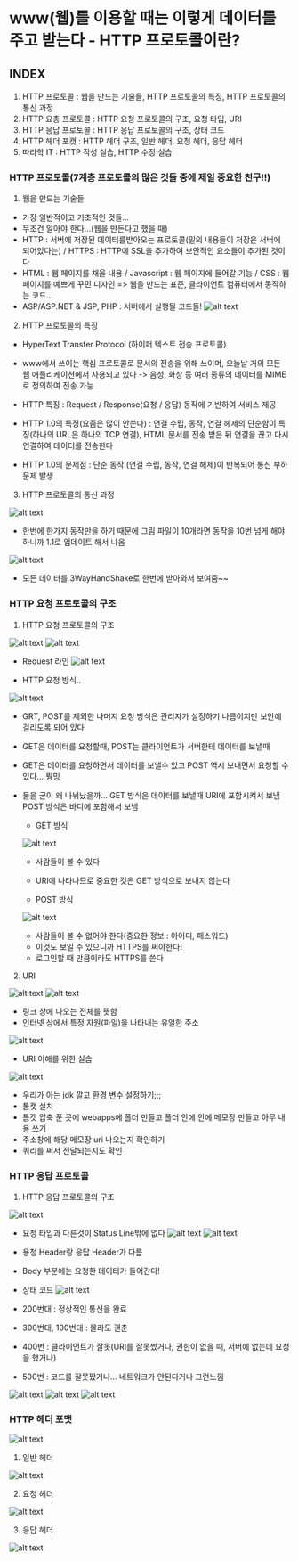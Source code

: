 # www(웹)를 이용할 때는 이렇게 데이터를 주고 받는다 - HTTP 프로토콜이란?

## INDEX

1. HTTP 프로토콜 : 웹을 만드는 기술들, HTTP 프로토콜의 특징, HTTP 프로토콜의 통신 과정
2. HTTP 요총 프로토콜 : HTTP 요청 프로토콜의 구조, 요청 타입, URI
3. HTTP 응답 프로토콜 : HTTP 응답 프로토콜의 구조, 상태 코드
4. HTTP 헤더 포캣 : HTTP 헤더 구조, 일반 헤더, 요청 헤더, 응답 헤더
6. 따라학 IT : HTTP 작성 실습, HTTP 수정 실습


### HTTP 프로토콜(7계층 프로토콜의 많은 것들 중에 제일 중요한 친구!!)

1. 웹을 만드는 기술들

- 가장 일반적이고 기초적인 것들...
- 무조건 알아야 한다...(웹을 만든다고 했을 때)
- HTTP : 서버에 저장된 데이터를받아오는 프로토콜(밑의 내용들이 저장은 서버에 되어있다는) / HTTPS : HTTP에 SSL을 추가하여 보안적인 요소들이 추가된 것이다
- HTML : 웹 페이지를 채울 내용 / Javascript : 웹 페이지에 들어갈 기능 / CSS : 웹 페이지를 예쁘게 꾸민 디자인 => 웹을 만드는 표준, 클라이언트 컴퓨터에서 동작하는 코드... 
- ASP/ASP.NET & JSP, PHP : 서버에서 실행될 코드들!
![alt text](image.png)


2. HTTP 프로토콜의 특징

- HyperText Transfer Protocol (하이퍼 텍스트 전송 프로토콜)
- www에서 쓰이는 핵심 프로토콜로 문서의 전송을 위해 쓰이며, 오늘날 거의 모든 웹 애플리케이션에서 사용되고 있다 -> 음성, 화상 등 여러 종류의 데이터를 MIME로 정의하여 전송 가능
- HTTP 특징 : Request / Response(요청 / 응답) 동작에 기반하여 서비스 제공

- HTTP 1.0의 특징(요즘은 많이 안쓴다) : 연결 수립, 동작, 연결 헤제의 단순함이 특징(하나의 URL은 하나의 TCP 연결), HTML 문서를 전송 받은 뒤 연결을 끊고 다시 연결하여 데이터를 전송한다
- HTTP 1.0의 문제점 : 단순 동작 (연결 수립, 동작, 연결 해제)이 반복되어 통신 부하 문제 발생

3. HTTP 프로토콜의 통신 과정

![alt text](image-1.png)

- 한번에 한가지 동작만을 하기 때문에 그림 파일이 10개라면 동작을 10번 넘게 해야하니까 1.1로 업데이트 해서 나옴

![alt text](image-2.png)

- 모든 데이터를 3WayHandShake로 한번에 받아와서 보여줌~~



### HTTP 요청 프로토콜의 구조

1. HTTP 요청 프로토콜의 구조

![alt text](image-3.png)
![alt text](image-5.png)

- Request 라인
![alt text](image-6.png)

- HTTP 요청 방식..

![alt text](image-7.png)

- GRT, POST를 제외한 나머지 요청 방식은 관리자가 설정하기 나름이지만 보안에 걸리도록 되어 있다
- GET은 데이터를 요청할때, POST는 클라이언트가 서버한테 데이터를 보낼때
- GET은 데이터를 요청하면서 데이터를 보낼수 있고 POST 역시 보내면서 요청할 수 있다... 뭥밍
- 둘을 굳이 왜 나눠났을까... GET 방식은 데이터를 보낼때 URI에 포함시켜서 보냄 POST 방식은 바디에 포함해서 보냄
    - GET 방식

    ![alt text](image-8.png)
        
    - 사람들이 볼 수 있다
    - URI에 나타나므로 중요한 것은 GET 방식으로 보내지 않는다

    - POST 방식

    ![alt text](image-9.png)

    - 사람들이 볼 수 없어야 한다(중요한 정보 : 아이디, 패스워드)
    - 이것도 보일 수 있으니까 HTTPS를 써야한다!
    - 로그인할 때 만큼이라도 HTTPS를 쓴다


2. URI

![alt text](image-10.png)
![alt text](image-11.png)

- 링크 창에 나오는 전체를 뜻함
- 인터넷 상에서 특정 자원(파일)을 나타내는 유일한 주소


![alt text](image-12.png) 


- URI 이해를 위한 실습

![alt text](image-13.png)

- 우리가 아는 jdk 깔고 환경 변수 설정하기;;;
- 톰캣 설치
- 톰캣 압축 푼 곳에 webapps에 폴더 만들고 폴더 안에 안에 메모장 만들고 아무 내용 쓰기
- 주소창에 해당 메모장 uri 나오는지 확인하기
- 쿼리를 써서 전달되는지도 확인


### HTTP 응답 프로토콜

1. HTTP 응답 프로토콜의 구조

![alt text](image-14.png)

- 요청 타입과 다른것이 Status Line밖에 없다
![alt text](image-15.png)
![alt text](image-16.png)

- 용청 Header랑 응답 Header가 다름
- Body 부분에는 요청한 데이터가 들어간다!

- 상태 코드
![alt text](image-17.png)

- 200번대 : 정상적인 통신을 완료
- 300번대, 100번대 : 몰라도 괜춘
- 400번 : 클라이언트가 잘못(URI를 잘못썼거나, 권한이 없을 때, 서버에 없는데 요청을 했거나)
- 500번 : 코드를 잘못짰거나... 네트워크가 안된다거나 그런느낌

![alt text](image-18.png)
![alt text](image-19.png)
![alt text](image-20.png)


### HTTP 헤더 포맷

![alt text](image-21.png)

1. 일반 헤더 

![alt text](image-22.png)

2. 요청 헤더

![alt text](image-23.png)

3. 응답 헤더

![alt text](image-24.png)